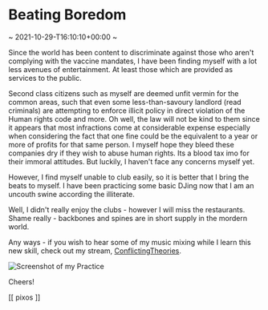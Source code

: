 # Beating Boredom
~ 2021-10-29-T16:10:10+00:00 ~

Since the world has been content to discriminate against those who aren't complying with the vaccine mandates, I have been finding myself with a lot less avenues of entertainment. At least those which are provided as services to the public.

Second class citizens such as myself are deemed unfit vermin for the common areas, such that even some less-than-savoury landlord (read criminals) are attempting to enforce illicit policy in direct violation of the Human rights code and more. Oh well, the law will not be kind to them since it appears that most infractions come at considerable expense especially when considering the fact that one fine could be the equivalent to a year or more of profits for that same person. I myself hope they bleed these companies dry if they wish to abuse human rights. Its a blood tax imo for their immoral attitudes. But luckily, I haven't face any concerns myself yet.

However, I find myself unable to club easily, so it is better that I bring the beats to myself. I have been practicing some basic DJing now that I am an uncouth swine according the illiterate.

Well, I didn't really enjoy the clubs - however I will miss the restaurants. Shame really - backbones and spines are in short supply in the mordern world. 

Any ways - if you wish to hear some of my music mixing while I learn this new skill, check out my stream, [ConflictingTheories](https://conflictingtheories.com).

![Screenshot of my Practice](/content/media/dj.png)

Cheers!

[[ pixos ]]
